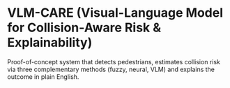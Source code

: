 # VLM-CARE (Visual-Language Model for Collision-Aware Risk & Explainability)

Proof-of-concept system that detects pedestrians, estimates collision
risk via three complementary methods (fuzzy, neural, VLM) and explains
the outcome in plain English.